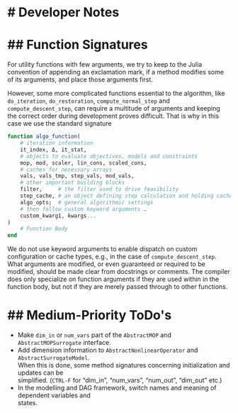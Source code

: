 # # Developer Notes

# ## Function Signatures

For utility functions with few arguments, we try to keep to the Julia
convention of appending an exclamation mark, if a method modifies some 
of its arguments, and place those arguments first.

However, some more complicated functions essential to the algorithm, 
like `do_iteration`, `do_restoration`, `compute_normal_step` and `compute_descent_step`, 
can require a multitude of arguments and keeping the correct order during development proves difficult.
That is why in this case we use the standard signature
```julia
function algo_function(
    # iteration information
    it_index, Δ, it_stat,
    # objects to evaluate objectives, models and constraints
    mop, mod, scaler, lin_cons, scaled_cons,
    # caches for necessary arrays
    vals, vals_tmp, step_vals, mod_vals, 
    # other important building blocks
    filter,     # the filter used to drive feasibility
    step_cache, # an object defining step calculation and holding caches
    algo_opts;  # general algorithmic settings
    # then follow custom keyword arguments …
    custom_kwarg1, kwargs...
)
    # Function Body
end
```
We do not use keyword arguments to enable dispatch on custom configuration
or cache types, e.g., in the case of `compute_descent_step`.
What arguments are modified, or even guaranteed or required to be modified, should be made clear from docstrings or comments.
The compiler does only specialize on function arguments if they are used within in 
the function body, but not if they are merely passed through to other functions.

# ## Medium-Priority ToDo's

* Make `dim_in` or `num_vars` part of the `AbstractMOP` and `AbstractMOPSurrogate` interface.
* Add dimension information to `AbstractNonlinearOperator` and `AbstractSurrogateModel`.  
  When this is done, some method signatures concerning initialization and updates can be  
  simplified. (`CTRL-F` for “dim_in”, “num_vars”, “num_out”, “dim_out” etc.)
* In the modelling and DAG framework, switch names and meaning of dependent variables and  
  states. 



